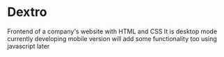 # Dextro
Frontend of a company's website with HTML and CSS
It is desktop mode
currently developing mobile version
will add some functionality too using javascript later
